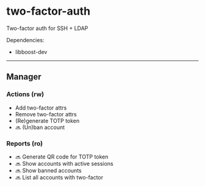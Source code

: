 # two-factor-auth
Two-factor auth for SSH + LDAP

Dependencies:
- libboost-dev

---

## Manager
### Actions (rw)
- Add two-factor attrs
- Remove two-factor attrs
- (Re)generate TOTP token
- :soon: (Un)ban account

### Reports (ro)
- :soon: Generate QR code for TOTP token
- :soon: Show accounts with active sessions
- :soon: Show banned accounts
- :soon: List all accounts with two-factor
